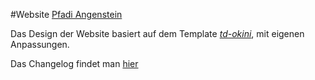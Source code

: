 #Website [Pfadi Angenstein](http://www.pfadiangenstein.ch)

Das Design der Website basiert auf dem Template *[td-okini](http://demo.tempodesign.dk/okini)*, mit eigenen Anpassungen.

Das Changelog findet man [hier](changelog.md)
